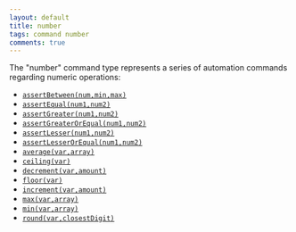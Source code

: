 ```yaml
---
layout: default
title: number
tags: command number
comments: true
---
```



The "number" command type represents a series of automation commands regarding numeric operations:

- [`assertBetween(num,min,max)`](assertBetween(num,min,max))
- [`assertEqual(num1,num2)`](assertEqual(num1,num2))
- [`assertGreater(num1,num2)`](assertGreater(num1,num2))
- [`assertGreaterOrEqual(num1,num2)`](assertGreaterOrEqual(num1,num2))
- [`assertLesser(num1,num2)`](assertLesser(num1,num2))
- [`assertLesserOrEqual(num1,num2)`](assertLesserOrEqual(num1,num2))
- [`average(var,array)`](average(var,array))
- [`ceiling(var)`](ceiling(var))
- [`decrement(var,amount)`](decrement(var,amount))
- [`floor(var)`](floor(var))
- [`increment(var,amount)`](increment(var,amount))
- [`max(var,array)`](max(var,array))
- [`min(var,array)`](min(var,array))
- [`round(var,closestDigit)`](round(var,closestDigit))

